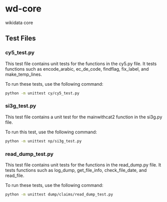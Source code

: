 # wd-core
wikidata core

## Test Files

### cy5_test.py
This test file contains unit tests for the functions in the cy5.py file. It tests functions such as encode_arabic, ec_de_code, findflag, fix_label, and make_temp_lines.

To run these tests, use the following command:
```bash
python -m unittest cy/cy5_test.py
```

### si3g_test.py
This test file contains a unit test for the mainwithcat2 function in the si3g.py file.

To run this test, use the following command:
```bash
python -m unittest np/si3g_test.py
```

### read_dump_test.py
This test file contains unit tests for the functions in the read_dump.py file. It tests functions such as log_dump, get_file_info, check_file_date, and read_file.

To run these tests, use the following command:
```bash
python -m unittest dump/claims/read_dump_test.py
```
